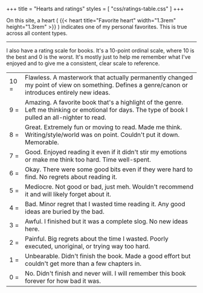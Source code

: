 +++
title = "Hearts and ratings"
styles = [ "css/ratings-table.css" ]
+++

On this site, a heart ( {{< heart title="Favorite heart" width="1.3rem" height="1.3rem" >}} ) indicates one of my personal favorites. This is true across all content types.

---

I also have a rating scale for books. It's a 10-point ordinal scale, where 10 is the best and 0 is the worst. It's mostly just to help me remember what I've enjoyed and to give me a consistent, clear scale to reference.
<table class="rating-table">
  <tr>
    <td class="rating">10  =</td>
    <td>Flawless. A masterwork that actually permanently changed my point of view on something. Defines a genre/canon or introduces entirely new ideas.</td>
  </tr>
  <tr>
    <td class="rating">9  =</td>
    <td>Amazing. A favorite book that's a highlight of the genre. Left me thinking or emotional for days. The type of book I pulled an all-nighter to read.</td>
  </tr>
  <tr>
    <td class="rating">8  =</td>
    <td>Great. Extremely fun or moving to read. Made me think. Writing/style/world was on point. Couldn't put it down. Memorable.</td>
  </tr>
  <tr>
    <td class="rating">7  =</td>
    <td>Good. Enjoyed reading it even if it didn't stir my emotions or make me think too hard. Time well-spent.</td>
  </tr>
  <tr>
    <td class="rating">6  =</td>
    <td>Okay. There were some good bits even if they were hard to find. No regrets about reading it.</td>
  </tr>
  <tr>
    <td class="rating">5  =</td>
    <td>Mediocre. Not good or bad, just meh. Wouldn't recommend it and will likely forget about it.</td>
  </tr>
  <tr>
    <td class="rating">4  =</td>
    <td>Bad. Minor regret that I wasted time reading it. Any good ideas are buried by the bad.</td>
  </tr>
  <tr>
    <td class="rating">3  =</td>
    <td>Awful. I finished but it was a complete slog. No new ideas here.</td>
  </tr>
  <tr>
    <td class="rating">2  =</td>
    <td>Painful. Big regrets about the time I wasted. Poorly executed, unoriginal, or trying way too hard.</td>
  </tr>
  <tr>
    <td class="rating">1  =</td>
    <td>Unbearable. Didn't finish the book. Made a good effort but couldn't get more than a few chapters in.</td>
  </tr>
  <tr>
    <td class="rating">0  =</td>
    <td>No. Didn't finish and never will. I will remember this book forever for how bad it was.</td>
  </tr>
</table>

